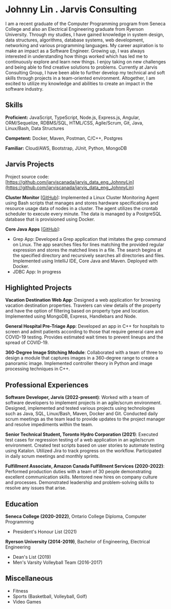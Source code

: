 # Johnny Lin . Jarvis Consulting

I am a recent graduate of the Computer Programming program from Seneca College and also an Electrical Engineering graduate from Ryerson University. Through my studies, I have gained knowledge in system design, data structures, algorithms, database systems, web development, networking and various programming languages. My career aspiration is to make an impact as a Software Engineer. Growing up, I was always interested in understanding how things worked which has led me to continuously explore and learn new things. I enjoy taking on new challenges and being able to find creative solutions to problems. Currently at Jarvis Consulting Group, I have been able to further develop my technical and soft skills through projects in a team-oriented environment. Altogether, I am excited to utilize my knowledge and abilities to create an impact in the software industry.

## Skills

**Proficient:** JavaScript, TypeScript, Node.js, Express.js, Angular, ORM/Sequelize, RDBMS/SQL, HTML/CSS, Agile/Scrum, Git, Java, Linux/Bash, Data Structures

**Competent:** Docker, Maven, Postman, C/C++, Postgres

**Familiar:** Cloud/AWS, Bootstrap, JUnit, Python, MongoDB

## Jarvis Projects

Project source code: [https://github.com/jarviscanada/jarvis_data_eng_JohnnyLin](https://github.com/jarviscanada/jarvis_data_eng_JohnnyLin)


**Cluster Monitor** [[GitHub](https://github.com/jarviscanada/jarvis_data_eng_JohnnyLin/tree/master/linux_sql)]: Implemented a Linux Cluster Monitoring Agent using Bash scripts that manages and stores hardware specifications and resource usage data of nodes in a cluster. The agent utilizes the crontab scheduler to execute every minute. The data is managed by a PostgreSQL database that is provisioned using Docker.

**Core Java Apps** [[GitHub](https://github.com/jarviscanada/jarvis_data_eng_JohnnyLin/tree/master/core_java)]:
      
  - Grep App: Developed a Grep application that imitates the grep command on Linux. The app searches files for lines matching the provided regular expression and stores the matched lines in a file. The search begins at the specified directory and recursively searches all directories and files. Implemented using IntelliJ IDE, Core Java and Maven. Deployed with Docker.
  - JDBC App: In progress


## Highlighted Projects
**Vacation Destination Web App**: Designed a web application for browsing vacation destination properties. Travelers can view details of the property and have the option of filtering based on property type and location. Implemented using MongoDB, Express, Handlebars and Node.

**General Hospital Pre-Triage App**: Developed an app in C++ for hospitals to screen and admit patients according to those that require general care and COVID-19 testing. Provides estimated wait times to prevent lineups and the spread of COVID-19.

**360-Degree Image Stitching Module**: Collaborated with a team of three to design a module that captures images in a 360-degree range to create a panoramic image. Implemented controller theory in Python and image processing techniques in C++.


## Professional Experiences

**Software Developer, Jarvis (2022-present)**: Worked with a team of software developers to implement projects in an agile/scrum environment. Designed, implemented and tested various projects using technologies such as Java, SQL, Linux/Bash, Maven, Docker and Git. Conducted daily scrum meetings as the team lead to provide updates to the project manager and resolve impediments within the team.

**Senior Technical Student, Toronto Hydro Corporation (2021)**: Executed test cases for regression testing of a web application in an agile/scrum environment. Created test scripts based on user stories to automate testing using Katalon. Utilized Jira to track progress on the workflow. Participated in daily scrum meetings and monthly sprints.

**Fulfillment Associate, Amazon Canada Fulfillment Services (2020-2022)**: Performed production duties with a team of 30 people demonstrating excellent communication skills. Mentored new hires on company culture and processes. Demonstrated leadership and problem-solving skills to resolve any issues that arise.


## Education
**Seneca College (2020-2022)**, Ontario College Diploma, Computer Programming
- President's Honour List (2021)

**Ryerson University (2014-2019)**, Bachelor of Engineering, Electrical Engineering
- Dean's List (2019)
- Men's Varsity Volleyball Team (2016-2017)


## Miscellaneous
- Fitness
- Sports (Basketball, Volleyball, Golf)
- Video Games